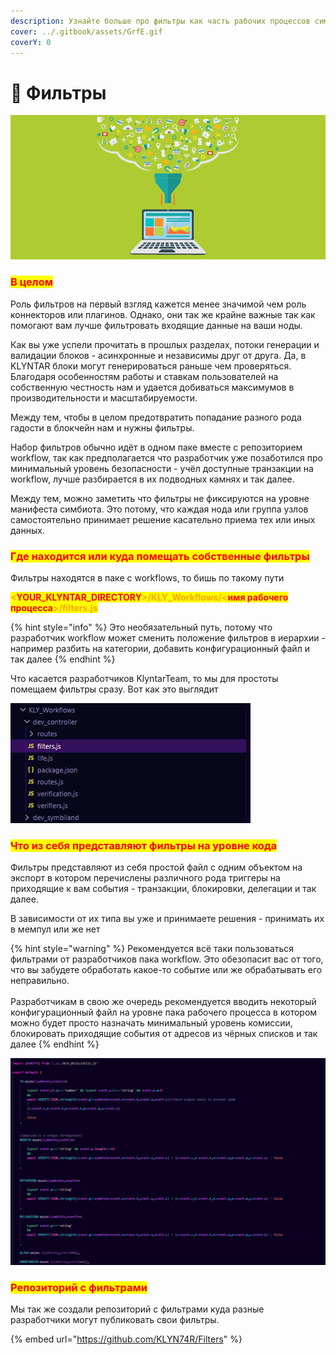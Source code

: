 ```yaml
---
description: Узнайте больше про фильтры как часть рабочих процессов симбиотов
cover: ../.gitbook/assets/GrfE.gif
coverY: 0
---
```


# 🛑 Фильтры

![](<../.gitbook/assets/image (7) (1) (1) (1) (1) (1).png>)

### <mark style="color:red;">**В целом**</mark>

Роль фильтров на первый взгляд кажется менее значимой чем роль коннекторов или плагинов. Однако, они так же крайне важные так как помогают вам лучше фильтровать входящие данные на ваши ноды.

Как вы уже успели прочитать в прошлых разделах, потоки генерации и валидации блоков - асинхронные и независимы друг от друга. Да, в KLYNTAR блоки могут генерироваться раньше чем проверяться. Благодаря особенностям работы и ставкам пользователей на собственную честность нам и удается добиваться максимумов в производительности и масштабируемости.

Между тем, чтобы в целом предотвратить попадание разного рода гадости в блокчейн нам и нужны фильтры.&#x20;

Набор фильтров обычно идёт в одном паке вместе с репозиторием workflow, так как предполагается что разработчик уже позаботился про минимальный уровень безопасности - учёл доступные транзакции на workflow, лучше разбирается в их подводных камнях и так далее.

Между тем, можно заметить что фильтры не фиксируются на уровне манифеста симбиота. Это потому, что каждая нода или группа узлов самостоятельно принимает решение касательно приема тех или иных данных.

### <mark style="color:red;">Где находится или куда помещать собственные фильтры</mark>

Фильтры находятся в паке с workflows, то бишь по такому пути

<mark style="color:orange;">**<**</mark><mark style="color:red;">**YOUR\_KLYNTAR\_DIRECTORY**</mark><mark style="color:orange;">**>/KLY\_Workflows/<**</mark><mark style="color:red;">**имя рабочего процесса**</mark><mark style="color:orange;">**>/filters.js**</mark>

{% hint style="info" %}
Это необязательный путь, потому что разработчик workflow может сменить положение фильтров в иерархии - например разбить на категории, добавить конфигурационный файл и так далее
{% endhint %}

Что касается разработчиков KlyntarTeam, то мы для простоты помещаем фильтры сразу. Вот как это выглядит

![Довольно простая иерархия](<../.gitbook/assets/image (8) (1) (1).png>)

### <mark style="color:red;"></mark>

### <mark style="color:red;">Что из себя представляют фильтры на уровне кода</mark>

Фильтры представляют из себя простой файл с одним объектом на экспорт в котором перечислены различного рода триггеры на приходящие к вам события - транзакции, блокировки, делегации и так далее.

В зависимости от их типа вы уже и принимаете решения - принимать их в мемпул или же нет&#x20;

{% hint style="warning" %}
Рекомендуется всё таки пользоваться фильтрами от разработчиков пака workflow. Это обезопасит вас от того, что вы забудете обработать какое-то событие или же обрабатывать его неправильно.\
\
Разработчикам в свою же очередь рекомендуется вводить некоторый конфигурационный файл на уровне пака рабочего процесса в котором можно будет просто назначать минимальный уровень комиссии, блокировать приходящие события от адресов из чёрных списков и так далее
{% endhint %}

![](<../.gitbook/assets/image (9) (1).png>)

### <mark style="color:red;">**Репозиторий с фильтрами**</mark>

Мы так же создали репозиторий с фильтрами куда разные разработчики могут публиковать свои фильтры.

{% embed url="https://github.com/KLYN74R/Filters" %}
